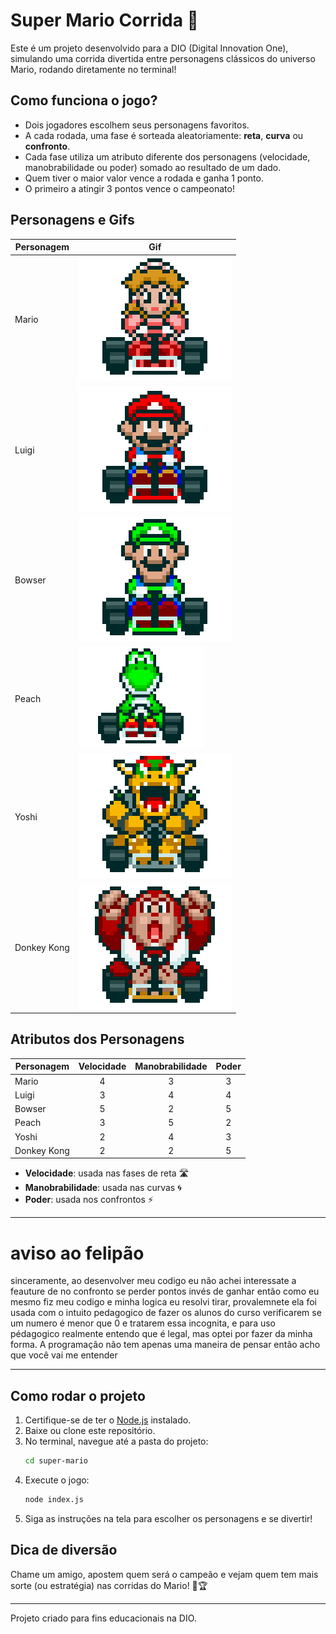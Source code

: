 # Super Mario Corrida 🏁

Este é um projeto desenvolvido para a DIO (Digital Innovation One), simulando uma corrida divertida entre personagens clássicos do universo Mario, rodando diretamente no terminal!

## Como funciona o jogo?

- Dois jogadores escolhem seus personagens favoritos.
- A cada rodada, uma fase é sorteada aleatoriamente: **reta**, **curva** ou **confronto**.
- Cada fase utiliza um atributo diferente dos personagens (velocidade, manobrabilidade ou poder) somado ao resultado de um dado.
- Quem tiver o maior valor vence a rodada e ganha 1 ponto.
- O primeiro a atingir 3 pontos vence o campeonato!

## Personagens e Gifs

| Personagem    | Gif |
|--------------|-----|
| Mario        | ![](imagens/tumblr_bcce376166ab8d34791ee4f93340bcda_e8d91cb4_250.gif) |
| Luigi        | ![](imagens/tumblr_7b5a7c298ccd9f96baa31e86bd87f286_2d01d726_250.gif) |
| Bowser       | ![](imagens/tumblr_223096c933c903de745cc48e3899b1ef_1f99e762_250.gif) |
| Peach        | ![](imagens/8d772dc03b5f8c40dc0971bf3594d820_w200.gif) |
| Yoshi        | ![](imagens/tumblr_aadd2cfcc87f472f136d0d424cfe0440_a6b51914_250.webp) |
| Donkey Kong  | ![](imagens/tumblr_146091a4fb451c59c57c8139b5bb19a6_e0d5bf14_250.webp) |

## Atributos dos Personagens

| Personagem    | Velocidade | Manobrabilidade | Poder |
|--------------|:----------:|:---------------:|:-----:|
| Mario        |     4      |        3        |   3   |
| Luigi        |     3      |        4        |   4   |
| Bowser       |     5      |        2        |   5   |
| Peach        |     3      |        5        |   2   |
| Yoshi        |     2      |        4        |   3   |
| Donkey Kong  |     2      |        2        |   5   |

- **Velocidade**: usada nas fases de reta 🛣️
- **Manobrabilidade**: usada nas curvas 🌀
- **Poder**: usada nos confrontos ⚡

---
# aviso ao felipão

sinceramente, ao desenvolver meu codigo  eu não achei interessate a feauture de no confronto se perder pontos invés de ganhar então como eu mesmo fiz meu codigo e minha logica eu resolvi tirar, provalemnete ela foi usada com o intuito pedagogico de fazer os alunos do curso verificarem se um numero é menor que 0 e tratarem essa incognita, e para uso pédagogico realmente entendo que é legal, mas optei por fazer da minha forma. A programação não tem apenas uma maneira de pensar então acho que você vai me entender

---
## Como rodar o projeto

1. Certifique-se de ter o [Node.js](https://nodejs.org/) instalado.
2. Baixe ou clone este repositório.
3. No terminal, navegue até a pasta do projeto:
   ```bash
   cd super-mario
   ```
4. Execute o jogo:
   ```bash
   node index.js
   ```
5. Siga as instruções na tela para escolher os personagens e se divertir!

## Dica de diversão

Chame um amigo, apostem quem será o campeão e vejam quem tem mais sorte (ou estratégia) nas corridas do Mario! 🎲🏆

---
Projeto criado para fins educacionais na DIO. 
